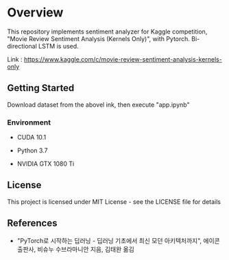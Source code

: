 # Overview

This repository implements sentiment analyzer for Kaggle competition, "Movie Review Sentiment Analysis (Kernels Only)", with Pytorch. Bi-directional LSTM is used.

Link : https://www.kaggle.com/c/movie-review-sentiment-analysis-kernels-only



## Getting Started

Download dataset from the abovel ink, then execute "app.ipynb"



### Environment

- CUDA 10.1

- Python 3.7

- NVIDIA GTX 1080 Ti

  

## License

This project is licensed under MIT License - see the LICENSE file for details



## References

- "PyTorch로 시작하는 딥러닝 - 딥러닝 기초에서 최신 모던 아키텍처까지", 에이콘출판사, 비슈누 수브라마니안 지음, 김태완 옮김

